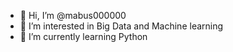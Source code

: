 - 👋 Hi, I’m @mabus000000
- 👀 I’m interested in Big Data and Machine learning
- 🌱 I’m currently learning Python
